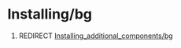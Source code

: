 # Installing/bg
1.  REDIRECT [Installing\_additional\_components/bg](Installing_additional_components/bg.md)
